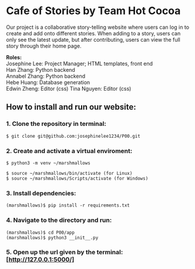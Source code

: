 # Cafe of Stories by Team Hot Cocoa

Our project is a collaborative story-telling website where users can log in to create and add onto different stories. When adding to a story, users can only see the latest update, but after contributing, users can view the full story through their home page.

__Roles:__  
Josephine Lee: Project Manager; HTML templates, front end  
Han Zhang: Python backend  
Annabel Zhang: Python backend  
Hebe Huang: Database generation  
Edwin Zheng: Editor (css)
Tina Nguyen: Editor (css)


## How to install and run our website:

### 1. Clone the repository in terminal:
```
$ git clone git@github.com:josephinelee1234/P00.git
```

### 2. Create and activate a virtual enviroment:
```
$ python3 -m venv ~/marshmallows

$ source ~/marshmallows/bin/activate (for Linux)
$ source ~/marshmallows/Scripts/activate (for Windows)
```

### 3. Install dependencies:
```
(marshmallows)$ pip install -r requirements.txt  
```

### 4. Navigate to the directory and run:
```
(marshmallows)$ cd P00/app
(marshmallows)$ python3 __init__.py
```

### 5. Open up the url given by the terminal: [http://127.0.0.1:5000/]
